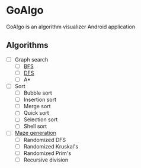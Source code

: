 # GoAlgo
GoAlgo is an algorithm visualizer Android application

## Algorithms

- [ ] Graph search
  - [ ] [BFS](https://en.wikipedia.org/wiki/Breadth-first_search)
  - [ ] [DFS](https://en.wikipedia.org/wiki/Depth-first_search)
  - [ ] A*
- [ ] Sort
  - [ ] Bubble sort
  - [ ] Insertion sort
  - [ ] Merge sort
  - [ ] Quick sort
  - [ ] Selection sort
  - [ ] Shell sort
- [ ] [Maze generation](https://en.wikipedia.org/wiki/Maze_generation_algorithm)
  - [ ] Randomized DFS
  - [ ] Randomized Kruskal's
  - [ ] Randomized Prim's
  - [ ] Recursive division
